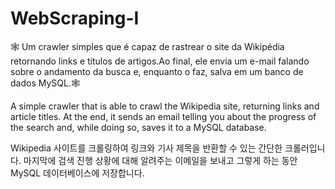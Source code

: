 # WebScraping-I
🕸️ Um crawler simples que é capaz de rastrear o site da Wikipédia retornando links e títulos de artigos.Ao final, ele envia um e-mail falando sobre o andamento da busca e, enquanto o faz, salva em um banco de dados MySQL.🕸️

A simple crawler that is able to crawl the Wikipedia site, returning links and article titles. At the end, it sends an email telling you about the progress of the search and, while doing so, saves it to a MySQL database.

Wikipedia 사이트를 크롤링하여 링크와 기사 제목을 반환할 수 있는 간단한 크롤러입니다. 마지막에 검색 진행 상황에 대해 알려주는 이메일을 보내고 그렇게 하는 동안 MySQL 데이터베이스에 저장합니다.
